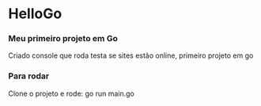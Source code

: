 # HelloGo

### Meu primeiro projeto em Go
Criado console que roda testa se sites estão online, primeiro projeto em go

### Para rodar
Clone o projeto e rode: go run main.go
